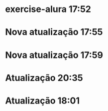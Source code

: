# exercise-alura 17:52
# Nova atualização 17:55
#  Nova atualização 17:59
# Atualização 20:35
# Atualização 18:01